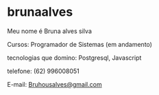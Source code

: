 # brunaalves
Meu nome é Bruna alves silva

Cursos: Programador de Sistemas (em andamento)

tecnologias que domino: Postgresql, Javascript

telefone: (62) 996008051

E-mail: Bruhousalves@gmail.com
